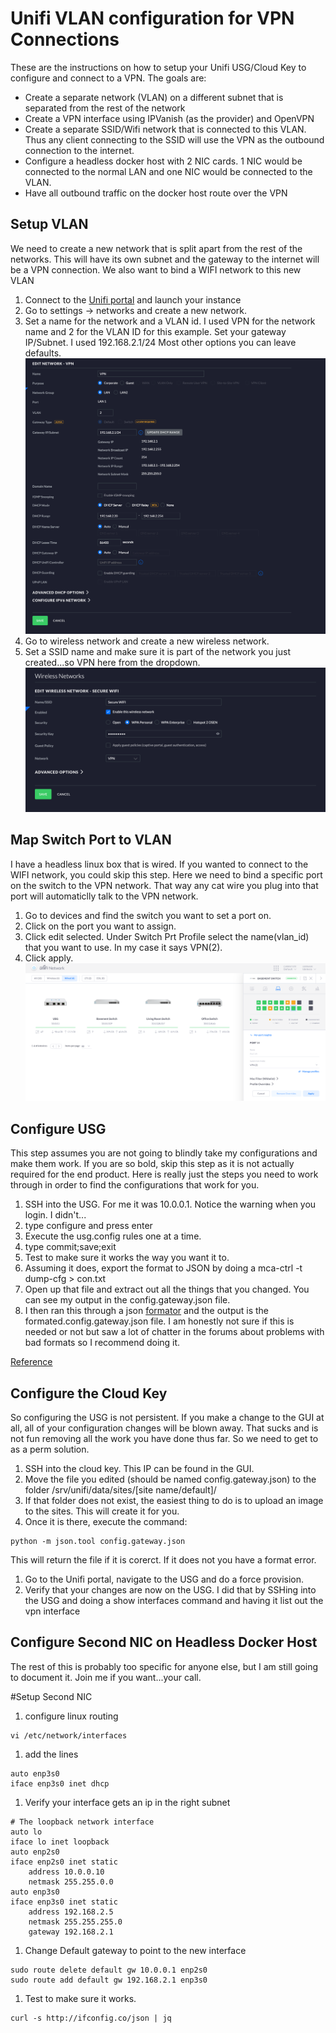 # Unifi VLAN configuration for VPN Connections

These are the instructions on how to setup your Unifi USG/Cloud Key to configure and connect to a VPN.  The goals are:

* Create a separate network (VLAN) on a different subnet that is separated from the rest of the network
* Create a VPN interface using IPVanish (as the provider) and OpenVPN
* Create a separate SSID/Wifi network that is connected to this VLAN.  Thus any client connecting to the SSID will use the VPN as the outbound connection to the internet.
* Configure a headless docker host with 2 NIC cards.  1 NIC would be connected to the normal LAN and one NIC would be connected to the VLAN.
* Have all outbound traffic on the docker host route over the VPN

## Setup VLAN

We need to create a new network that is split apart from the rest of the networks.  This will have its own subnet and the gateway to the internet will be a VPN connection.  We also want to bind a WIFI network to this new VLAN

1. Connect to the [Unifi portal](https://network.unifi.ui.com/#/controllers/1/50) and launch your instance
1. Go to settings -> networks and create a new network.
1. Set a name for the network and a VLAN id.  I used VPN for the network name and 2 for the VLAN ID for this example.  Set your gateway IP/Subnet.  I used 192.168.2.1/24  Most other options you can leave defaults.  
![LAN](/lan.png)
1. Go to wireless network and create a new wireless network.
1. Set a SSID name and make sure it is part of the network you just created...so VPN here from the dropdown.
![WIFI](/wifi.png)

## Map Switch Port to VLAN

I have a headless linux box that is wired.   If you wanted to connect to the WIFI network, you could skip this step.  Here we need to bind a specific port on the switch to the VPN network.  That way any cat wire you plug into that port will automaticlly talk to the VPN network.

1. Go to devices and find the switch you want to set a port on.
1. Click on the port you want to assign.
1. Click edit selected.  Under Switch Prt Profile select the name(vlan_id) that you want to use.  In my case it says VPN(2).
1. Click apply.
![switch to vpn](/usg_port.png)

## Configure USG

This step assumes you are not going to blindly take my configurations and make them work.  If you are so bold, skip this step as it is not actually required for the end product.  Here is really just the steps you need to work through in order to find the configurations that work for you.  

1. SSH into the USG.  For me it was 10.0.0.1.  Notice the warning when you login.  I didn't...
1. type configure and press enter
1. Execute the usg.config rules one at a time.  
1. type commit;save;exit
1. Test to make sure it works the way you want it to.
1. Assuming it does, export the format to JSON by doing a mca-ctrl -t dump-cfg > con.txt
1. Open up that file and extract out all the things that you changed.  You can see my output in the config.gateway.json file.  
1. I then ran this through a json [formator](https://jsonformatter.curiousconcept.com/) and the output is the formated.config.gateway.json file.  I am honestly not sure if this is needed or not but saw a lot of chatter in the forums about problems with bad formats so I recommend doing it.

[Reference](https://help.ui.com/hc/en-us/articles/215458888-UniFi-USG-Advanced-Configuration-Using-config-gateway-json)

## Configure the Cloud Key

So configuring the USG is not persistent.  If you make a change to the GUI at all, all of your configuration changes will be blown away.  That sucks and is not fun removing all the work you have done thus far.  So we need to get to as a perm solution.  

1. SSH into the cloud key.  This IP can be found in the GUI.
1. Move the file you edited (should be named config.gateway.json) to the folder /srv/unifi/data/sites/[site name/default]/
1. If that folder does not exist, the easiest thing to do is to upload an image to the sites.  This will create it for you.
1. Once it is there, execute the command:

```
python -m json.tool config.gateway.json
```
This will return the file if it is corerct.  If it does not you have a format error.
1. Go to the Unifi portal, navigate to the USG and do a force provision.
1. Verify that your changes are now on the USG.  I did that by SSHing into the USG and doing a show interfaces command and having it list out the vpn interface

## Configure Second NIC on Headless Docker Host

The rest of this is probably too specific for anyone else, but I am still going to document it.  Join me if you want...your call.

#Setup Second NIC
1. configure linux routing
```
vi /etc/network/interfaces
```
1. add the lines
```
auto enp3s0
iface enp3s0 inet dhcp
```

1. Verify your interface gets an ip in the right subnet
```
# The loopback network interface
auto lo
iface lo inet loopback
auto enp2s0
iface enp2s0 inet static
    address 10.0.0.10
    netmask 255.255.0.0
auto enp3s0
iface enp3s0 inet static
    address 192.168.2.5
    netmask 255.255.255.0
    gateway 192.168.2.1
```

1. Change Default gateway to point to the new interface
```
sudo route delete default gw 10.0.0.1 enp2s0
sudo route add default gw 192.168.2.1 enp3s0
```

1. Test to make sure it works.
```
curl -s http://ifconfig.co/json | jq
```
